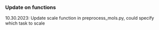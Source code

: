 
### Update on functions

10.30.2023:  Update scale function in preprocess_mols.py, could specify which task to scale 

  

